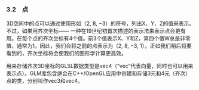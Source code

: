 ### 3.2　点

3D空间中的点可以通过使用形如（2, 8, −3）的符号，列出X、Y、Z的值来表示。不过，如果用齐次坐标—— 一种在19世纪初首次描述的表示法来表示点会更有用。在每个点的齐次坐标有4个值。前3个值表示X、Y和Z，第四个值W总是非零值，通常为1。因此，我们会将之前的点表示为（2, 8, −3, 1）。正如我们稍后将要看到的，齐次坐标将会使我们的图形学计算更高效。

用来存储齐次3D坐标的GLSL数据类型是vec4（“vec”代表向量，同时也可以用来表示点）。GLM库包含适合在C++/OpenGL应用中创建和存储3元和4元（齐次）点的类，分别叫作vec3和vec4。

